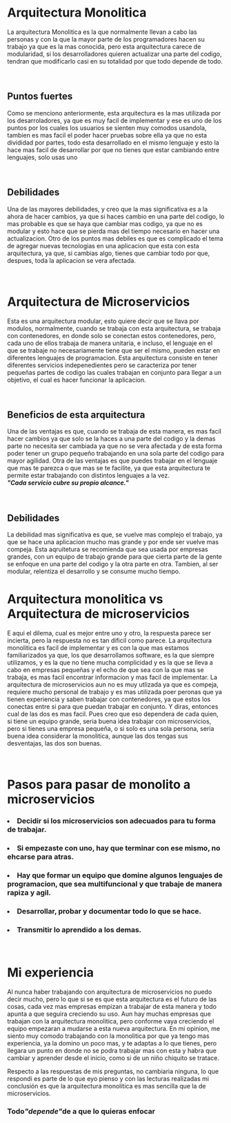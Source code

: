 <h1>Arquitectura Monolitica</h1>
<p>La arquitectura Monolitica es la que normalmente llevan a cabo las personas y con la que la mayor parte de los programadores hacen su trabajo ya que es la mas conocida, pero esta arquitectura carece de modularidad, si los desarrolladores quieren actualizar una parte del codigo, tendran que modificarlo casi en su totalidad por que todo depende de todo.</p>
<br>
<h2>Puntos fuertes</h2>
<p>Como se menciono anteriormente, esta arquitectura es la mas utilizada por los desarroladores, ya que es muy facil de implementar y ese es uno de los puntos por los cuales los usuarios se sienten muy comodos usandola, tambien es mas facil el poder hacer pruebas sobre ella ya que no esta divididad por partes, todo esta desarrollado en el mismo lenguaje y esto la hace mas facil de desarrollar por que no tienes que estar cambiando entre lenguajes, solo usas uno</p>
<br>
<h2>Debilidades</h2>
<p>Una de las mayores debilidades, y creo que la mas significativa es a la ahora de hacer cambios, ya que si haces cambio en una parte del codigo, lo mas probable es que se haya que cambiar mas codigo, ya que no es modular y esto hace que se pierda mas del tiempo necesario en hacer una actualizacion. Otro de los puntos mas debiles es que es complicado el tema de agregar nuevas tecnologias en una aplicacion que esta con esta arquitectura, ya que, si cambias algo, tienes que cambiar todo por que, despues, toda la aplicacion se vera afectada.</p>
<br>
<h1>Arquitectura de Microservicios</h1>
<p>Esta es una arquitectura modular, esto quiere decir que se llava por modulos, normalmente, cuando se trabaja con esta arquitectura, se trabaja con contenedores, en donde solo se conectan estos contenedores, pero, cada uno de ellos trabaja de manera unitaria, e incluso, el lenguaje en el que se trabaje no necesariamente tiene que ser el mismo, pueden estar en diferentes lenguajes de programacion. Esta arquitectura consiste en tener diferentes servicios indepenedientes pero se caracteriza por tener pequeñas partes de codigo las cuales trabajan en conjunto para llegar a un objetivo, el cual es hacer funcionar la aplicacion.</p>
<br>
<h2>Beneficios de esta arquitectura</h2>
<p>Una de las ventajas es que, cuando se trabaja de esta manera, es mas facil hacer cambios ya que solo se la haces a una parte del codigo y la demas parte no necesita ser cambiada ya que no se vera afectada y de esta forma poder tener un grupo pequeño trabajando en una sola parte del codigo para mayor agilidad. Otra de las ventajas es que puedes trabajar en el lenguaje que mas te parezca o que mas se te facilite, ya que esta arquitectura te permite estar trabajando con distintos lenguajes a la vez. <br><b><i>"Cada servicio cubre su propio alcance."</i></b></p>
<br>
<h2>Debilidades</h2>
<p>La debilidad mas significativa es que, se vuelve mas complejo el trabajo, ya que se hace una aplicacion mucho mas grande y por ende ser vuelve mas compeja. Esta aqruitetura se recomienda que sea usada por empresas grandes, con un equipo de trabajo grande para que cierta parte de la gente se enfoque en una parte del codigo y la otra parte en otra. Tambien, al ser modular, relentiza el desarrollo y se consume mucho tiempo.</p>

<h1>Arquitectura monolitica vs Arquitectura de microservicios</h1>
<p>E aqui el dilema, cual es mejor entre uno y otro, la respuesta parece ser incierta, pero la respuesta no es tan dificil como parece. La arquitectura monolitica es facil de implementar y es con la que mas estamos familiarizados ya que, los que desarrollamos software, es la que siempre utilizamos, y es la que no tiene mucha complicidad y es la que se lleva a cabo en empresas pequeñas y el echo de que sea con la que mas se trabaja, es mas facil encontrar informacion y mas facil de implementar. La arquitectura de microservicios aun no es muy utlizada ya que es compeja, requiere mucho personal de trabajo y es mas utilizada poer peronas que ya tienen experiencia y saben trabajar con contenedores, ya que estos los conectas entre si para que puedan trabajar en conjunto. Y diras, entonces cual de las dos es mas facil. Pues creo que eso dependera de cada quien, si tiene un equipo grande, seria buena idea trabajar con microservicios, pero si tienes una empresa pequeña, o si solo es una sola persona, seria buena idea considerar la monolitica, aunque las dos tengas sus desventajas, las dos son buenas.</p>
<br>
<h1>Pasos para pasar de monolito a microservicios</h1>
<h3><li>Decidir si los microservicios son adecuados para tu forma de trabajar.</li></h3>
<h3><li>Si empezaste con uno, hay que terminar con ese mismo, no ehcarse para atras.</li></h3>
<h3><li>Hay que formar un equipo que domine algunos lenguajes de programacion, que sea multifuncional y que trabaje de manera rapiza y agil.</li></h3>
<h3><li>Desarrollar, probar y documentar todo lo que se hace.</li></h3>
<h3><li>Transmitir lo aprendido a los demas.</li></h3>
<br>
<h1>Mi experiencia</h1>
<p>Al nunca haber trabajando con arquitectura de microservicios no puedo decir mucho, pero lo que si se es que esta arquitectura es el futuro de las cosas, cada vez mas empresas empizan a trabajar de esta manera y todo apunta a que seguira creciendo su uso. Aun hay muchas empresas que trabajan con la arquitectura monolitica, pero conforme vaya creciendo el equipo empezaran a mudarse a esta nueva arquitectura. En mi opinion, me siento muy comodo trabajando con la monolitica por que ya tengo mas experiencia, ya la domino un poco mas, y te adaptas a lo que tienes, pero llegara un punto en donde no se podra trabajar mas con esta y habra que cambiar y aprender desde el inicio, como si de un niño chiquito se tratace.</p>
<p>Respecto a las respuestas de mis preguntas, no cambiaria ninguna, lo que respondi es parte de lo que eyo pienso y con las lecturas realizadas mi conclusión es que la arquitectura monolitica es mas sencilla que la de microservicios.</p>
<h3>Todo<b><i>"depende"</i></b>de a que lo quieras enfocar</h3>